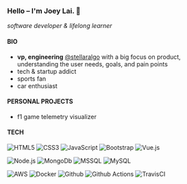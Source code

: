 ### Hello – I'm Joey Lai. 👋

*software developer & lifelong learner*

#### BIO
- **vp, engineering** [@stellaralgo](https://github.com/stellaralgo) with a big focus on product, understanding the user needs, goals, and pain points
- tech & startup addict
- sports fan
- car enthusiast


#### PERSONAL PROJECTS
- f1 game telemetry visualizer

#### TECH
![HTML5](https://img.shields.io/badge/-HTML5-%23E44D27?style=for-the-badge&logo=html5&logoColor=ffffff)
![CSS3](https://img.shields.io/badge/-CSS3-%231572B6?style=for-the-badge&logo=css3)
![JavaScript](https://img.shields.io/badge/-JavaScript-%23F7DF1C?style=for-the-badge&logo=javascript&logoColor=000000&labelColor=%23F7DF1C&color=%23FFCE5A)
![Bootstrap](https://img.shields.io/badge/-Bootstrap-%237952b3?style=for-the-badge&logo=bootstrap&logoColor=ffffff)
![Vue.js](https://img.shields.io/badge/-Vue.js-%232c3e50?style=for-the-badge&logo=Vue.js)

![Node.js](https://img.shields.io/badge/-Node.js-%23338833?style=for-the-badge&logo=Node.js&logoColor=ffffff)
![MongoDb](https://img.shields.io/badge/-MongoDb-%2347A248?style=for-the-badge&logo=mongoDb&logoColor=ffffff)
![MSSQL](https://img.shields.io/badge/-MSSQL-%23CC2827?style=for-the-badge&logo=Microsoft-sql-server&logoColor=ffffff)
![MySQL](https://img.shields.io/badge/-MySQL-%234478a1?style=for-the-badge&logo=MySQL&logoColor=ffffff)

![AWS](https://img.shields.io/badge/-AWS-%23232F3E?style=for-the-badge&logo=Amazon-aws&logoColor=ffffff)
![Docker](https://img.shields.io/badge/-Docker-%232486ED?style=for-the-badge&logo=Docker&logoColor=ffffff)
![Github](https://img.shields.io/badge/-Github-%23181717?style=for-the-badge&logo=Github&logoColor=ffffff)
![Github Actions](https://img.shields.io/badge/-Github%20Actions-%232088FF?style=for-the-badge&logo=Github-Actions&logoColor=ffffff)
![TravisCI](https://img.shields.io/badge/-TravisCI-%233EAAAF?style=for-the-badge&logo=Travis-CI&logoColor=ffffff)


<!--
**jlai403/jlai403** is a ✨ _special_ ✨ repository because its `README.md` (this file) appears on your GitHub profile.

Here are some ideas to get you started:

- 🔭 I’m currently working on ...
- 🌱 I’m currently learning ...
- 👯 I’m looking to collaborate on ...
- 🤔 I’m looking for help with ...
- 💬 Ask me about ...
- 📫 How to reach me: ...
- 😄 Pronouns: ...
- ⚡ Fun fact: ...
-->
